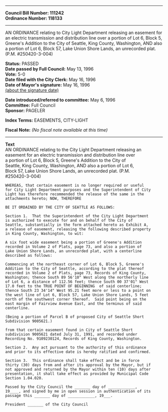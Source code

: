 * * * * *  
  
**Council Bill Number: [](#h0)[](#h2)111242**   
**Ordinance Number: 118133**  
  
* * * * *  
  
AN ORDINANCE relating to City Light Department releasing an easement for an electric transmission and distribution line over a portion of Lot 6, Block 5, Greene's Addition to the City of Seattle, King County, Washington, AND also a portion of Lot 6, Block 57, Lake Union Shore Lands, an unrecorded plat. (P.M. \#250420-3-004)  
  
**Status:** PASSED   
**Date passed by Full Council:** May 13, 1996   
**Vote:** 5-0   
**Date filed with the City Clerk:** May 16, 1996   
**Date of Mayor's signature:** May 16, 1996   
[(about the signature date)](/~public/approvaldate.htm)   
  
  
**Date introduced/referred to committee:** May 6, 1996   
**Committee:** Full Council   
**Sponsor:** PAGELER   
  
**Index Terms:** EASEMENTS, CITY-LIGHT  
  
**Fiscal Note:** *(No fiscal note available at this time)*  
  
* * * * *  
  
**Text**  
    AN ORDINANCE relating to the City Light Department releasing an  
    easement for an electric transmission and distribution line over  
    a portion of Lot 6, Block 5, Greene's Addition to the City of  
    Seattle, King County, Washington, AND also a portion of Lot 6,  
    Block 57, Lake Union Shore Lands, an unrecorded plat. (P.M.  
    #250420-3-004)  
  
    WHEREAS, that certain easement is no longer required or useful  
    for City Light Department purposes and the Superintendent of City  
    Light has therefore recommended the release of the same in the  
    attachments hereto; NOW, THEREFORE  
  
    BE IT ORDAINED BY THE CITY OF SEATTLE AS FOLLOWS:  
  
    Section 1.  That the Superintendent of the City Light Department  
    is authorized to execute for and on behalf of the City of  
    Seattle, substantially in the form attached hereto as Exhibit A,  
    a release of easement, releasing the following described property  
    in King County, Washington, to wit:  
  
    A six foot wide easement being a portion of Greene's Addition  
    recorded in Volume 2 of Plats, page 73, and also a portion of  
    Lake Union Shore Lands, an unrecorded plat, with a centerline  
    described as follows:  
  
    Commencing at the northeast corner of Lot 6, Block 5, Greene's  
    Addition to the City of Seattle, according to the plat thereof  
    recorded in Volume 2 of Plats, page 73, Records of King County,  
    Washington; thence South 89 56'10" West along the northerly line  
    of Lot 6, a distance of 112.56 feet; thence South 00 37'01" West  
    17.0 feet to the TRUE POINT OF BEGINNING  of said centerline;  
    thence South 23 34'14" West 95.21 feet more or less to a point on  
    the west line of Lot 6, Block 57, Lake Union Shore Lands, 5 feet  
    north of the southwest corner thereof.  Said point being on the  
    east margin of Fairview Avenue East, and the terminus of said  
    centerline.  
  
    (Being a portion of Parcel B of proposed City of Seattle Short  
    Subdivision 9005621.)  
  
    from that certain easement found in City of Seattle Short  
    subdivision 9005621 dated July 31, 1991, and recorded under  
    Recording No. 9109230124, Records of King County, Washington.  
  
    Section 2.  Any act pursuant to the authority of this ordinance  
    and prior to its effective date is hereby ratified and confirmed.  
  
    Section 3.  This ordinance shall take effect and be in force  
    thirty (30) days from and after its approval by the Mayor, but if  
    not approved and returned by the Mayor within ten (10) days after  
    presentation, it shall take effect as provided by Municipal Code  
    Section 1.04.020.  
  
    Passed by the City Council the _______ day of ____________,  
    19____, and signed by me in open session in authentication of its  
    passage this _______ day of ____________, 19___.  
  
    President _______ of the City Council  
